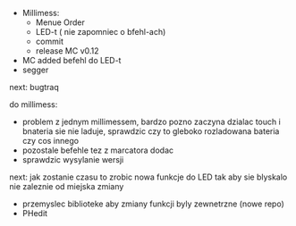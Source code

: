 - Millimess:
	- Menue Order
	- LED-t ( nie zapomniec o bfehl-ach)
	- commit
	- release MC v0.12
- MC added befehl do LED-t
- segger

next:
bugtraq

do millimess:
- problem z jednym millimessem, bardzo pozno zaczyna dzialac touch i bnateria sie nie laduje, sprawdzic czy to gleboko rozladowana bateria czy cos innego
- pozostale befehle tez z marcatora dodac
- sprawdzic wysylanie wersji


next:
jak zostanie czasu to zrobic nowa funkcje do LED tak aby sie blyskalo nie zaleznie od miejska zmiany
- przemyslec biblioteke aby zmiany funkcji byly zewnetrzne (nowe repo)
- PHedit